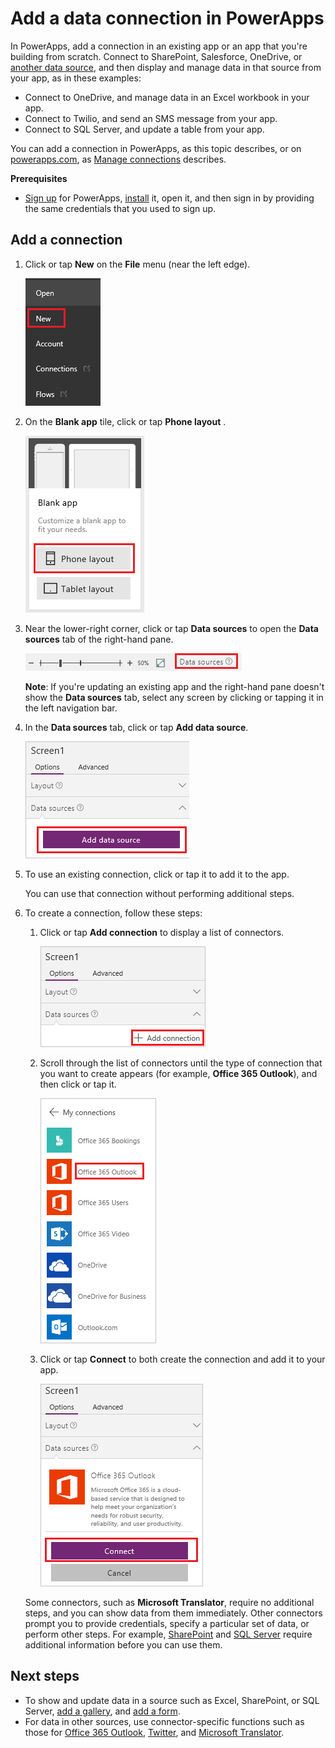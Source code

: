<properties	pageTitle="Add a data connection in an app | Microsoft PowerApps"
	description="Add a data connection in an existing app or a blank app"
	services=""
	suite="powerapps"
	documentationCenter="na"
	authors="archnair"
	manager="anneta"
	editor=""
	tags=""/>

<tags
   ms.service="powerapps"
   ms.devlang="na"
   ms.topic="article"
   ms.tgt_pltfrm="na"
   ms.workload="na"
   ms.date="06/23/2016"
   ms.author="archanan"/>

# Add a data connection in PowerApps #
In PowerApps, add a connection in an existing app or an app that you're building from scratch. Connect to SharePoint, Salesforce, OneDrive, or [another data source](connections-list.md), and then display and manage data in that source from your app, as in these examples:

- Connect to OneDrive, and manage data in an Excel workbook in your app.
- Connect to Twilio, and send an SMS message from your app.
- Connect to SQL Server, and update a table from your app.

You can add a connection in PowerApps, as this topic describes, or on [powerapps.com](https://web.powerapps.com), as [Manage connections](add-manage-connections.md) describes.

**Prerequisites**

- [Sign up](signup-for-powerapps.md) for PowerApps, [install](http://aka.ms/powerappsinstall) it, open it, and then sign in by providing the same credentials that you used to sign up.

## Add a connection ##
1. Click or tap **New** on the **File** menu (near the left edge).

	![New option on the File menu](./media/add-data-connection/file-new.png)

1. On the **Blank app** tile, click or tap **Phone layout** .

	![Create an app from scratch](./media/add-data-connection/blank-app.png)

1. Near the lower-right corner, click or tap **Data sources** to open the **Data sources** tab of the right-hand pane.

	![Open data sources tab](./media/add-data-connection/data-sources-tab.png)

	**Note**: If you're updating an existing app and the right-hand pane doesn't show the **Data sources** tab, select any screen by clicking or tapping it in the left navigation bar.

1. In the **Data sources** tab, click or tap **Add data source**.

	![Add data source](./media/add-data-connection/add-data-source.png)

1. To use an existing connection, click or tap it to add it to the app.

	You can use that connection without performing additional steps.

1. To create a connection, follow these steps:

	1. Click or tap **Add connection** to display a list of connectors.

		![Add connection](./media/add-data-connection/add-connection.png)

	1. Scroll through the list of connectors until the type of connection that you want to create appears (for example, **Office 365 Outlook**), and then click or tap it.

		![Choose connection](./media/add-data-connection/choose-connection.png)

	1. Click or tap **Connect** to both create the connection and add it to your app.

		![Connect button](./media/add-data-connection/connect-button.png)

	Some connectors, such as **Microsoft Translator**, require no additional steps, and you can show data from them immediately. Other connectors prompt you to provide credentials, specify a particular set of data, or perform other steps. For example, [SharePoint](connection-sharepoint-online.md) and [SQL Server](connection-azure-sqldatabase.md) require additional information before you can use them.

## Next steps ##
- To show and update data in a source such as Excel, SharePoint, or SQL Server, [add a gallery](add-gallery), and [add a form](add-form.md).
- For data in other sources, use connector-specific functions such as those for [Office 365 Outlook](connection-office365-outlook.md), [Twitter](connection-twitter.md), and [Microsoft Translator](connection-microsoft-translator.md).
